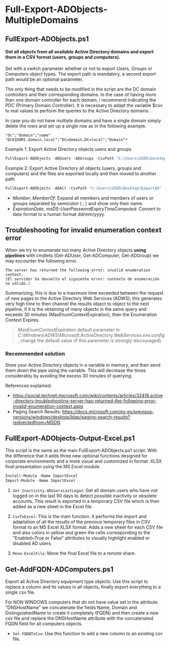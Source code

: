 # Full-Export-ADObjects-MultipleDomains
## FullExport-ADObjects.ps1
#### Get all objects from all available Active Directory domains and export them in a CSV format (users, groups and computers).

Set with a switch parameter whether or not to export Users, Groups or Computers object types. The export path is mandatory, a second export path would be an optional parameter.

The only thing that needs to be modified in the script are the DC domain controllers and their corresponding domains. In the case of having more than one domain controller for each domain, i recommend indicating the PDC (Primary Domain Controller). It is necessary to adapt the variable $csv to real values to perform the queries to the Active Directory domains. 

In case you do not have multiple domains and have a single domain simply delete the rows and set up a single row as in the following example.
```
"dc";"domain";"name"
"DC01DOM1.domain.local";"DC=domain,DC=local";"Domain"*
```

Example 1: Export Active Directory objects users and groups 
```powershell
FullExport-ADObjects -ADUsers -ADGroups -CsvPath "C:\Users\USER\Desktop\ExportAD"
```
Example 2: Export Active Directory all objects (users, groups and computers) and the files are exported locally and then moved to another path
```powershell
FullExport-ADObjects -ADAll -CsvPath "C:\Users\USER\Desktop\ExportAD" -DestinationPath "\\server\shared\"
```

- *Member, MemberOf*: Expand all members and members of users or groups separated by semicolon ( ; ) and show only their name.
- *ExpirationDate, msDS-UserPasswordExpiryTimeComputed*: Convert to date format to a human format dd/mm/yyyy.

## Troubleshooting for invalid enumeration context error
When we try to enumerate too many Active Directory objects **using pipelines** with cmdlets (Get-ADUser, Get-ADComputer, Get-ADGroup) we may encounter the following error.
```
The server has returned the following error: invalid enumeration context.
(El servidor ha devuelto el siguiente error: contexto de enumeración no válido.)
```
Summarizing, this is due to a maximum time exceeded between the request of new pages to the Active Directory Web Services (ADWS), this generates very high time to then channel the results object to object to the next pipeline, if it is the obtaining of many objects in the same query and exceeds 30 minutes (MaxEnumContextExpiration), then the Enumeration Context Expires.

> *MaxEnumContextExpiration* default parameter in *C:\Windows\ADWS\Microsoft.ActiveDirectory.WebServices.exe.config*, change the default value of this paremeter is strongly discouraged).

### Recommended solution

Store your Active Directory objects in a variable in memory, and then send them down the pipe using the variable. This will decrease the times considerably by avoiding the excess 30 minutes of querying.

References explained:

- https://social.technet.microsoft.com/wiki/contents/articles/32418.active-directory-troubleshooting-server-has-returned-the-following-error-invalid-enumeration-context.aspx
- Paging Search Results: https://docs.microsoft.com/es-es/previous-versions/windows/desktop/ldap/paging-search-results?redirectedfrom=MSDN

## FullExport-ADObjects-Output-Excel.ps1

This script is the same as the main FullExport-ADObjects.ps1 script. With the difference that it adds three new optional functions designed for corporate environments and a more visual and customized in format .XLSX final presentation using the MS Excel module.

```ps
Install-Module -Name ImportExcel
Import-Module -Name ImportExcel
```

1. `Get-Inactivity-ADUsersLastLogon`: Get all domain users who have not logged on in the last 90 days to detect possible inactivity or obsolete accounts. This result is exported in a temporary CSV file which is then added as a new sheet in the Excel file.

2. `CsvToExcel`: This is the main function. It performs the import and adaptation of all the results of the previous temporary files in CSV format to an MS Excel XLSX format. Adds a new sheet for each CSV file and also colors in yellow and green the cells corresponding to the "Enabled=True or False" attributes to visually highlight enabled or disabled AD users.
   
3. `Move-ExcelFile`: Move the final Excel file to a remote share.

## Get-AddFQDN-ADComputers.ps1

Export all Active Directory equipment type objects. Use this script to replace a column and its values in all objects, finally export everything to a single csv file.

For NON WINDOWS computers that do not have value set in the attribute "DNSHostName" we concatenate the fields Name, Domain and DistinguishedName to create it completely (FQDN) and then create a new csv file and replace the DNSHostName attribute with the concatenated FQDN field for all computers objects.

- `Set-FQDNToCsv`: Use this function to add a new column to an existing csv file.